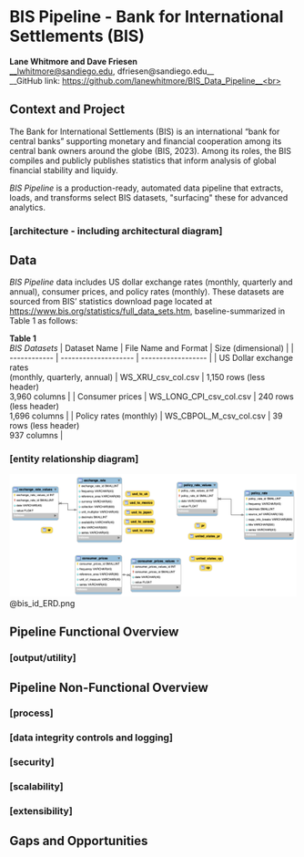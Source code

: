 # BIS Pipeline - Bank for International Settlements (BIS)
__Lane Whitmore and Dave Friesen__<br>
__lwhitmore@sandiego.edu, dfriesen@sandiego.edu__<br>
__GitHub link: https://github.com/lanewhitmore/BIS_Data_Pipeline__<br>

## Context and Project

The Bank for International Settlements (BIS) is an international “bank for central banks”
supporting monetary and financial cooperation among its central bank owners around the
globe (BIS, 2023). Among its roles, the BIS compiles and publicly publishes statistics that
inform analysis of global financial stability and liquidy.

*BIS Pipeline* is a production-ready, automated data pipeline that extracts, loads, and transforms select BIS datasets, "surfacing" these for advanced analytics.

### [architecture - including architectural diagram]

## Data

*BIS Pipeline* data includes US dollar exchange rates (monthly, quarterly and annual), consumer prices, and policy rates (monthly). These datasets are sourced from BIS’ statistics download page located at https://www.bis.org/statistics/full_data_sets.htm, baseline-summarized in Table 1 as follows:

__Table 1__<br>
*BIS Datasets*
| Dataset Name | File Name and Format | Size (dimensional) |
| ------------ | -------------------- | ------------------ |
| US Dollar exchange rates<br>(monthly, quarterly, annual) | WS_XRU_csv_col.csv      | 1,150 rows (less header)<br>3,960 columns |
| Consumer prices                                          | WS_LONG_CPI_csv_col.csv | 240 rows (less header)<br>1,696 columns   |
| Policy rates (monthly)                                   | WS_CBPOL_M_csv_col.csv  | 39 rows (less header)<br>937 columns      |

### [entity relationship diagram]

![BIS ERD](https://github.com/lanewhitmore/BIS_Data_Pipeline/blob/main/data/bis_id_ERD.png)
@bis_id_ERD.png

## Pipeline Functional Overview

### [output/utility]

## Pipeline Non-Functional Overview

### [process]

### [data integrity controls and logging]

### [security]

### [scalability]

### [extensibility]

## Gaps and Opportunities
